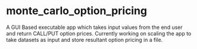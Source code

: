 # monte_carlo_option_pricing
A GUI Based executable app which takes input values from the end user and return CALL/PUT option prices. Currently working on scaling the app to take datasets as input and store resultant option pricing in a file.
